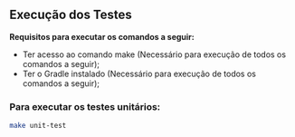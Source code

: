 ## Execução dos Testes
**Requisitos para executar os comandos a seguir:**
 - Ter acesso ao comando make (Necessário para execução de todos os comandos a seguir);
 - Ter o Gradle instalado (Necessário para execução de todos os comandos a seguir);

### Para executar os testes unitários:
```sh
make unit-test
```